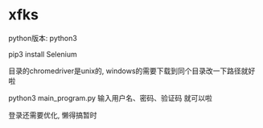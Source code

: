 # xfks
python版本: python3 

pip3 install Selenium

目录的chromedriver是unix的, windows的需要下载到同个目录改一下路径就好啦

python3 main_program.py
输入用户名、密码、验证码 就可以啦

登录还需要优化, 懒得搞暂时
